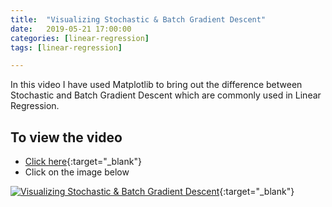 ```yaml
---
title:  "Visualizing Stochastic & Batch Gradient Descent"
date:   2019-05-21 17:00:00
categories: [linear-regression]
tags: [linear-regression]

---
```


In this video I have used Matplotlib to bring out the difference between Stochastic and Batch Gradient Descent which are commonly used in Linear Regression.

## To view the video
* [Click here](https://youtu.be/6a5Nn49MsYY){:target="_blank"}
* Click on the image below

[![Visualizing Stochastic & Batch Gradient Descent](http://img.youtube.com/vi/6a5Nn49MsYY/0.jpg)](http://www.youtube.com/watch?v=6a5Nn49MsYY){:target="_blank"}